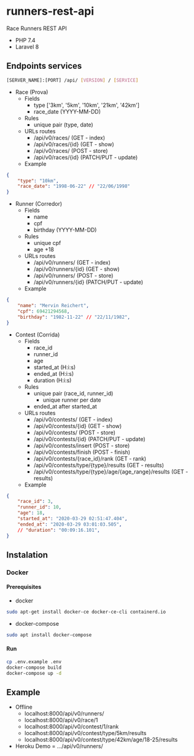 # runners-rest-api

Race Runners REST API

- PHP 7.4
- Laravel 8

## Endpoints services

``` bash
[SERVER_NAME]:[PORT] /api/ [VERSION] / [SERVICE]
```

- Race (Prova)
  - Fields
    - type ['3km', '5km', '10km', '21km', '42km']
    - race_date (YYYY-MM-DD)
  - Rules
    - unique pair (type, date)
  - URLs routes
    - /api/v0/races/        (GET - index)
    - /api/v0/races/{id}    (GET - show)
    - /api/v0/races/        (POST - store)
    - /api/v0/races/{id}    (PATCH/PUT - update)
  - Example

``` json
{
    "type": "10km",
    "race_date": "1998-06-22" // "22/06/1998"
}
```

- Runner (Corredor)
  - Fields
    - name
    - cpf
    - birthday (YYYY-MM-DD)
  - Rules
    - unique cpf
    - age +18
  - URLs routes
    - /api/v0/runners/      (GET - index)
    - /api/v0/runners/{id}  (GET - show)
    - /api/v0/runners/      (POST - store)
    - /api/v0/runners/{id}  (PATCH/PUT - update)
  - Example

``` json
{
    "name": "Mervin Reichert",
    "cpf": 69421294568,
    "birthday": "1982-11-22" // "22/11/1982",
}
```

- Contest (Corrida)
  - Fields
    - race_id
    - runner_id
    - age
    - started_at (H:i:s)
    - ended_at (H:i:s)
    - duration (H:i:s)
  - Rules
    - unique pair (race_id, runner_id)
      - unique runner per date
    - ended_at after started_at
  - URLs routes
    - /api/v0/contests/                       (GET - index)
    - /api/v0/contests/{id}                   (GET - show)
    - /api/v0/contests/                       (POST - store)
    - /api/v0/contests/{id}                   (PATCH/PUT - update)
    - /api/v0/contests/insert                 (POST - store)
    - /api/v0/contests/finish                 (POST - finish)
    - /api/v0/contests/{race_id}/rank         (GET - rank)
    - /api/v0/contests/type/{type}/results         (GET - results)
    - /api/v0/contests/type/{type}/age/{age_range}/results   (GET - results)
  - Example

``` json
{
    "race_id": 3,
    "runner_id": 10,
    "age": 18,
    "started_at": "2020-03-29 02:51:47.404",
    "ended_at": "2020-03-29 03:01:03.505",
    // "duration": "00:09:16.101",
}
```

## Instalation

### Docker

#### Prerequisites

- docker

``` bash
sudo apt-get install docker-ce docker-ce-cli containerd.io
```

- docker-compose
  
``` bash
sudo apt install docker-compose
```

#### Run

``` bash
cp .env.example .env
docker-compose build
docker-compose up -d
```

## Example

- Offline
  - localhost:8000/api/v0/runners/
  - localhost:8000/api/v0/race/1
  - localhost:8000/api/v0/contest/1/rank
  - localhost:8000/api/v0/contest/type/5km/results
  - localhost:8000/api/v0/contest/type/42km/age/18-25/results
- Heroku Demo = .../api/v0/runners/

<!-- 
## Swagger documentation

- ONLINE /api/v0/documentation
- OFFLINE localhost:8000/api/v0/documentation 
- -->
